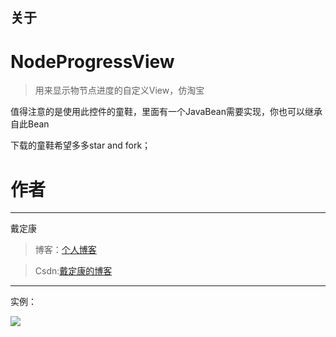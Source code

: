 ## 关于 ##

# NodeProgressView #




>用来显示物节点进度的自定义View，仿淘宝


值得注意的是使用此控件的童鞋，里面有一个JavaBean需要实现，你也可以继承自此Bean

下载的童鞋希望多多star and fork；


# 作者 #
---

戴定康

>博客：[个人博客](http://daidingkang.cc/ "个人博客")

>Csdn:[戴定康的博客](http://blog.csdn.net/ddk837239693)

---

实例：

![](https://github.com/aesion/NodeProgressView/blob/master/image/S60628-152145.jpg)
